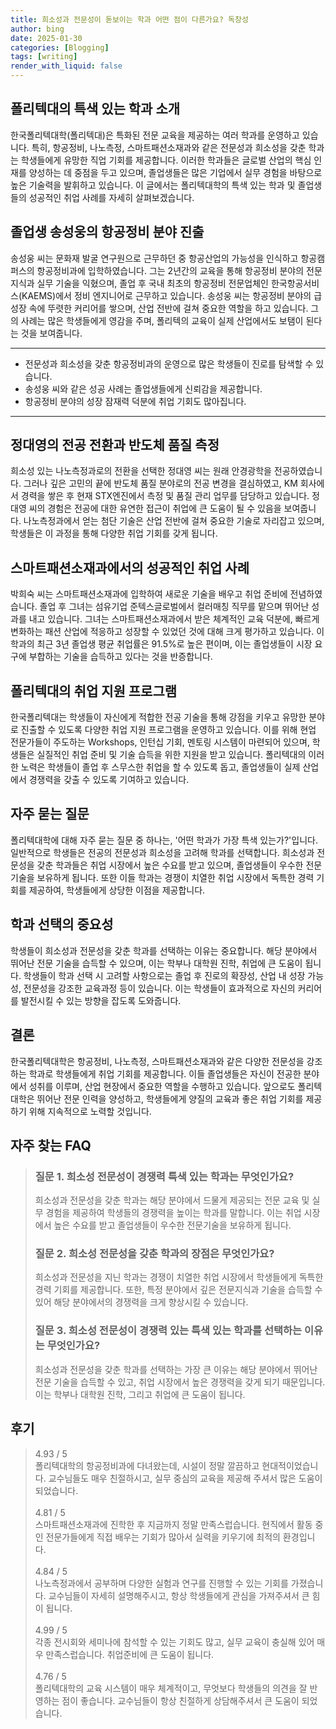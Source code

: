 ```yaml
---
title: 희소성과 전문성이 돋보이는 학과 어떤 점이 다른가요? 독창성
author: bing
date: 2025-01-30
categories: [Blogging]
tags: [writing]
render_with_liquid: false
---
```

<h2 id='폴리텍대-학과-소개'>폴리텍대의 특색 있는 학과 소개</h2>

<p>한국폴리텍대학(폴리텍대)은 특화된 전문 교육을 제공하는 여러 학과를 운영하고 있습니다. 특히, 항공정비, 나노측정, 스마트패션소재과와 같은 전문성과 희소성을 갖춘 학과는 학생들에게 유망한 직업 기회를 제공합니다. 이러한 학과들은 글로벌 산업의 핵심 인재를 양성하는 데 중점을 두고 있으며, 졸업생들은 많은 기업에서 실무 경험을 바탕으로 높은 기술력을 발휘하고 있습니다. 이 글에서는 폴리텍대학의 특색 있는 학과 및 졸업생들의 성공적인 취업 사례를 자세히 살펴보겠습니다.</p>

<h2 id='취업-사례-1'>졸업생 송성웅의 항공정비 분야 진출</h2>

<p>송성웅 씨는 문화재 발굴 연구원으로 근무하던 중 항공산업의 가능성을 인식하고 항공캠퍼스의 항공정비과에 입학하였습니다. 그는 2년간의 교육을 통해 항공정비 분야의 전문 지식과 실무 기술을 익혔으며, 졸업 후 국내 최초의 항공정비 전문업체인 한국항공서비스(KAEMS)에서 정비 엔지니어로 근무하고 있습니다. 송성웅 씨는 항공정비 분야의 급성장 속에 뚜렷한 커리어를 쌓으며, 산업 전반에 걸쳐 중요한 역할을 하고 있습니다. 그의 사례는 많은 학생들에게 영감을 주며, 폴리텍의 교육이 실제 산업에서도 보탬이 된다는 것을 보여줍니다.</p>

<hr />

<ul>
    <li>전문성과 희소성을 갖춘 항공정비과의 운영으로 많은 학생들이 진로를 탐색할 수 있습니다.</li>
    <li>송성웅 씨와 같은 성공 사례는 졸업생들에게 신뢰감을 제공합니다.</li>
    <li>항공정비 분야의 성장 잠재력 덕분에 취업 기회도 많아집니다.</li>
</ul>

<hr />

<h2 id='취업-사례-2'>정대영의 전공 전환과 반도체 품질 측정</h2>

<p>희소성 있는 나노측정과로의 전환을 선택한 정대영 씨는 원래 안경광학을 전공하였습니다. 그러나 깊은 고민의 끝에 반도체 품질 분야로의 전공 변경을 결심하였고, KM 회사에서 경력을 쌓은 후 현재 STX엔진에서 측정 및 품질 관리 업무를 담당하고 있습니다. 정대영 씨의 경험은 전공에 대한 유연한 접근이 취업에 큰 도움이 될 수 있음을 보여줍니다. 나노측정과에서 얻는 첨단 기술은 산업 전반에 걸쳐 중요한 기술로 자리잡고 있으며, 학생들은 이 과정을 통해 다양한 취업 기회를 갖게 됩니다.</p>

<h2 id='스마트패션소재과-취업-사례'>스마트패션소재과에서의 성공적인 취업 사례</h2>

<p>박희숙 씨는 스마트패션소재과에 입학하여 새로운 기술을 배우고 취업 준비에 전념하였습니다. 졸업 후 그녀는 섬유기업 준텍스글로벌에서 컬러매칭 직무를 맡으며 뛰어난 성과를 내고 있습니다. 그녀는 스마트패션소재과에서 받은 체계적인 교육 덕분에, 빠르게 변화하는 패션 산업에 적응하고 성장할 수 있었던 것에 대해 크게 평가하고 있습니다. 이 학과의 최근 3년 졸업생 평균 취업률은 91.5%로 높은 편이며, 이는 졸업생들이 시장 요구에 부합하는 기술을 습득하고 있다는 것을 반증합니다.</p>

<h2 id='폴리텍대-취업-지원-프로그램'>폴리텍대의 취업 지원 프로그램</h2>

<p>한국폴리텍대는 학생들이 자신에게 적합한 전공 기술을 통해 강점을 키우고 유망한 분야로 진출할 수 있도록 다양한 취업 지원 프로그램을 운영하고 있습니다. 이를 위해 현업 전문가들이 주도하는 Workshops, 인턴십 기회, 멘토링 시스템이 마련되어 있으며, 학생들은 실질적인 취업 준비 및 기술 습득을 위한 지원을 받고 있습니다. 폴리텍대의 이러한 노력은 학생들이 졸업 후 스무스한 취업을 할 수 있도록 돕고, 졸업생들이 실제 산업에서 경쟁력을 갖출 수 있도록 기여하고 있습니다.</p>

<h2 id='자주-묻는-질문'>자주 묻는 질문</h2>

<p>폴리텍대학에 대해 자주 묻는 질문 중 하나는, '어떤 학과가 가장 특색 있는가?'입니다. 일반적으로 학생들은 전공의 전문성과 희소성을 고려해 학과를 선택합니다. 희소성과 전문성을 갖춘 학과들은 취업 시장에서 높은 수요를 받고 있으며, 졸업생들이 우수한 전문 기술을 보유하게 됩니다. 또한 이들 학과는 경쟁이 치열한 취업 시장에서 독특한 경력 기회를 제공하여, 학생들에게 상당한 이점을 제공합니다.</p>

<h2 id='학과-선택의-중요성'>학과 선택의 중요성</h2>

<p>학생들이 희소성과 전문성을 갖춘 학과를 선택하는 이유는 중요합니다. 해당 분야에서 뛰어난 전문 기술을 습득할 수 있으며, 이는 학부나 대학원 진학, 취업에 큰 도움이 됩니다. 학생들이 학과 선택 시 고려할 사항으로는 졸업 후 진로의 확장성, 산업 내 성장 가능성, 전문성을 강조한 교육과정 등이 있습니다. 이는 학생들이 효과적으로 자신의 커리어를 발전시킬 수 있는 방향을 잡도록 도와줍니다.</p>

<h2 id='결론'>결론</h2>

<p>한국폴리텍대학은 항공정비, 나노측정, 스마트패션소재과와 같은 다양한 전문성을 강조하는 학과로 학생들에게 취업 기회를 제공합니다. 이들 졸업생들은 자신이 전공한 분야에서 성취를 이루며, 산업 현장에서 중요한 역할을 수행하고 있습니다. 앞으로도 폴리텍대학은 뛰어난 전문 인력을 양성하고, 학생들에게 양질의 교육과 좋은 취업 기회를 제공하기 위해 지속적으로 노력할 것입니다.</p>
<h2 id='자주_찾는_FAQ'>자주 찾는 FAQ</h2>
<div itemscope="" itemtype="https://schema.org/FAQPage"> 
<blockquote> 
<div itemscope="" itemprop="mainEntity" itemtype="https://schema.org/Question"> 
<h3 itemprop="name">질문 1. 희소성 전문성이 경쟁력 특색 있는 학과는 무엇인가요?</h3> 
<div itemscope="" itemprop="acceptedAnswer" itemtype="https://schema.org/Answer"> 
<span itemprop="text"> 
<p>희소성과 전문성을 갖춘 학과는 해당 분야에서 드물게 제공되는 전문 교육 및 실무 경험을 제공하여 학생들의 경쟁력을 높이는 학과를 말합니다. 이는 취업 시장에서 높은 수요를 받고 졸업생들이 우수한 전문기술을 보유하게 됩니다.</p> 
</span> 
</div> 
</div> 

<div itemscope="" itemprop="mainEntity" itemtype="https://schema.org/Question"> 
<h3 itemprop="name">질문 2. 희소성 전문성을 갖춘 학과의 장점은 무엇인가요?</h3> 
<div itemscope="" itemprop="acceptedAnswer" itemtype="https://schema.org/Answer"> 
<span itemprop="text"> 
<p>희소성과 전문성을 지닌 학과는 경쟁이 치열한 취업 시장에서 학생들에게 독특한 경력 기회를 제공합니다. 또한, 특정 분야에서 깊은 전문지식과 기술을 습득할 수 있어 해당 분야에서의 경쟁력을 크게 향상시킬 수 있습니다.</p> 
</span> 
</div> 
</div> 

<div itemscope="" itemprop="mainEntity" itemtype="https://schema.org/Question"> 
<h3 itemprop="name">질문 3. 희소성 전문성이 경쟁력 있는 특색 있는 학과를 선택하는 이유는 무엇인가요?</h3> 
<div itemscope="" itemprop="acceptedAnswer" itemtype="https://schema.org/Answer"> 
<span itemprop="text"> 
<p>희소성과 전문성을 갖춘 학과를 선택하는 가장 큰 이유는 해당 분야에서 뛰어난 전문 기술을 습득할 수 있고, 취업 시장에서 높은 경쟁력을 갖게 되기 때문입니다. 이는 학부나 대학원 진학, 그리고 취업에 큰 도움이 됩니다.</p> 
</span> 
</div> 
</div> 
</blockquote> 
</div>
<h2 id='후기'>후기</h2>
<div itemscope itemtype="https://schema.org/Product">
  <blockquote>
  <div itemprop="review" itemscope itemtype="https://schema.org/Review">
      <div itemprop="reviewRating" itemscope itemtype="https://schema.org/Rating"> <span itemprop="ratingValue">4.93</span> / <span itemprop="bestRating">5</span> </div>
      <span itemprop="reviewBody">폴리텍대학의 항공정비과에 다녀왔는데, 시설이 정말 깔끔하고 현대적이었습니다. 교수님들도 매우 친절하시고, 실무 중심의 교육을 제공해 주셔서 많은 도움이 되었습니다.</span>
  </div>
  <br>
  <div itemprop="review" itemscope itemtype="https://schema.org/Review">
      <div itemprop="reviewRating" itemscope itemtype="https://schema.org/Rating"> <span itemprop="ratingValue">4.81</span> / <span itemprop="bestRating">5</span> </div>
      <span itemprop="reviewBody">스마트패션소재과에 진학한 후 지금까지 정말 만족스럽습니다. 현직에서 활동 중인 전문가들에게 직접 배우는 기회가 많아서 실력을 키우기에 최적의 환경입니다.</span>
  </div>
  <br>
  <div itemprop="review" itemscope itemtype="https://schema.org/Review">
      <div itemprop="reviewRating" itemscope itemtype="https://schema.org/Rating"> <span itemprop="ratingValue">4.84</span> / <span itemprop="bestRating">5</span> </div>
      <span itemprop="reviewBody">나노측정과에서 공부하며 다양한 실험과 연구를 진행할 수 있는 기회를 가졌습니다. 교수님들이 자세히 설명해주시고, 항상 학생들에게 관심을 가져주셔서 큰 힘이 됩니다.</span>
  </div>
  <br>
  <div itemprop="review" itemscope itemtype="https://schema.org/Review">
      <div itemprop="reviewRating" itemscope itemtype="https://schema.org/Rating"> <span itemprop="ratingValue">4.99</span> / <span itemprop="bestRating">5</span> </div>
      <span itemprop="reviewBody">각종 전시회와 세미나에 참석할 수 있는 기회도 많고, 실무 교육이 충실해 있어 매우 만족스럽습니다. 취업준비에 큰 도움이 됩니다.</span>
  </div>
  <br>
  <div itemprop="review" itemscope itemtype="https://schema.org/Review">
      <div itemprop="reviewRating" itemscope itemtype="https://schema.org/Rating"> <span itemprop="ratingValue">4.76</span> / <span itemprop="bestRating">5</span> </div>
      <span itemprop="reviewBody">폴리텍대학의 교육 시스템이 매우 체계적이고, 무엇보다 학생들의 의견을 잘 반영하는 점이 좋습니다. 교수님들이 항상 친절하게 상담해주셔서 큰 도움이 되었습니다.</span>
  </div>
  </blockquote>
</div>
